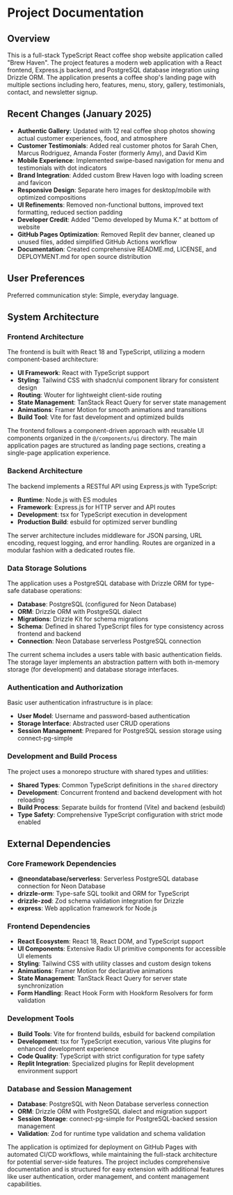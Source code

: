 # Project Documentation

## Overview

This is a full-stack TypeScript React coffee shop website application called "Brew Haven". The project features a modern web application with a React frontend, Express.js backend, and PostgreSQL database integration using Drizzle ORM. The application presents a coffee shop's landing page with multiple sections including hero, features, menu, story, gallery, testimonials, contact, and newsletter signup.

## Recent Changes (January 2025)

- **Authentic Gallery**: Updated with 12 real coffee shop photos showing actual customer experiences, food, and atmosphere
- **Customer Testimonials**: Added real customer photos for Sarah Chen, Marcus Rodriguez, Amanda Foster (formerly Amy), and David Kim
- **Mobile Experience**: Implemented swipe-based navigation for menu and testimonials with dot indicators
- **Brand Integration**: Added custom Brew Haven logo with loading screen and favicon
- **Responsive Design**: Separate hero images for desktop/mobile with optimized compositions
- **UI Refinements**: Removed non-functional buttons, improved text formatting, reduced section padding
- **Developer Credit**: Added "Demo developed by Muma K." at bottom of website
- **GitHub Pages Optimization**: Removed Replit dev banner, cleaned up unused files, added simplified GitHub Actions workflow
- **Documentation**: Created comprehensive README.md, LICENSE, and DEPLOYMENT.md for open source distribution

## User Preferences

Preferred communication style: Simple, everyday language.

## System Architecture

### Frontend Architecture

The frontend is built with React 18 and TypeScript, utilizing a modern component-based architecture:

- **UI Framework**: React with TypeScript support
- **Styling**: Tailwind CSS with shadcn/ui component library for consistent design
- **Routing**: Wouter for lightweight client-side routing
- **State Management**: TanStack React Query for server state management
- **Animations**: Framer Motion for smooth animations and transitions
- **Build Tool**: Vite for fast development and optimized builds

The frontend follows a component-driven approach with reusable UI components organized in the `@/components/ui` directory. The main application pages are structured as landing page sections, creating a single-page application experience.

### Backend Architecture

The backend implements a RESTful API using Express.js with TypeScript:

- **Runtime**: Node.js with ES modules
- **Framework**: Express.js for HTTP server and API routes
- **Development**: tsx for TypeScript execution in development
- **Production Build**: esbuild for optimized server bundling

The server architecture includes middleware for JSON parsing, URL encoding, request logging, and error handling. Routes are organized in a modular fashion with a dedicated routes file.

### Data Storage Solutions

The application uses a PostgreSQL database with Drizzle ORM for type-safe database operations:

- **Database**: PostgreSQL (configured for Neon Database)
- **ORM**: Drizzle ORM with PostgreSQL dialect
- **Migrations**: Drizzle Kit for schema migrations
- **Schema**: Defined in shared TypeScript files for type consistency across frontend and backend
- **Connection**: Neon Database serverless PostgreSQL connection

The current schema includes a users table with basic authentication fields. The storage layer implements an abstraction pattern with both in-memory storage (for development) and database storage interfaces.

### Authentication and Authorization

Basic user authentication infrastructure is in place:

- **User Model**: Username and password-based authentication
- **Storage Interface**: Abstracted user CRUD operations
- **Session Management**: Prepared for PostgreSQL session storage using connect-pg-simple

### Development and Build Process

The project uses a monorepo structure with shared types and utilities:

- **Shared Types**: Common TypeScript definitions in the `shared` directory
- **Development**: Concurrent frontend and backend development with hot reloading
- **Build Process**: Separate builds for frontend (Vite) and backend (esbuild)
- **Type Safety**: Comprehensive TypeScript configuration with strict mode enabled

## External Dependencies

### Core Framework Dependencies

- **@neondatabase/serverless**: Serverless PostgreSQL database connection for Neon Database
- **drizzle-orm**: Type-safe SQL toolkit and ORM for TypeScript
- **drizzle-zod**: Zod schema validation integration for Drizzle
- **express**: Web application framework for Node.js

### Frontend Dependencies

- **React Ecosystem**: React 18, React DOM, and TypeScript support
- **UI Components**: Extensive Radix UI primitive components for accessible UI elements
- **Styling**: Tailwind CSS with utility classes and custom design tokens
- **Animations**: Framer Motion for declarative animations
- **State Management**: TanStack React Query for server state synchronization
- **Form Handling**: React Hook Form with Hookform Resolvers for form validation

### Development Tools

- **Build Tools**: Vite for frontend builds, esbuild for backend compilation
- **Development**: tsx for TypeScript execution, various Vite plugins for enhanced development experience
- **Code Quality**: TypeScript with strict configuration for type safety
- **Replit Integration**: Specialized plugins for Replit development environment support

### Database and Session Management

- **Database**: PostgreSQL with Neon Database serverless connection
- **ORM**: Drizzle ORM with PostgreSQL dialect and migration support
- **Session Storage**: connect-pg-simple for PostgreSQL-backed session management
- **Validation**: Zod for runtime type validation and schema validation

The application is optimized for deployment on GitHub Pages with automated CI/CD workflows, while maintaining the full-stack architecture for potential server-side features. The project includes comprehensive documentation and is structured for easy extension with additional features like user authentication, order management, and content management capabilities.